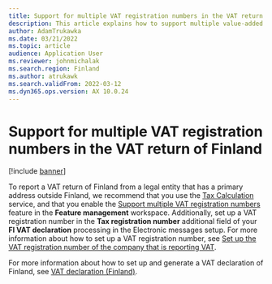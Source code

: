```yaml
---
title: Support for multiple VAT registration numbers in the VAT return of Finland
description: This article explains how to support multiple value-added tax (VAT) registration numbers in a VAT return of Finland.
author: AdamTrukawka
ms.date: 03/21/2022
ms.topic: article
audience: Application User
ms.reviewer: johnmichalak
ms.search.region: Finland
ms.author: atrukawk
ms.search.validFrom: 2022-03-12
ms.dyn365.ops.version: AX 10.0.24
---
```


# Support for multiple VAT registration numbers in the VAT return of Finland

[!include [banner](../../includes/banner.md)]

To report a VAT return of Finland from a legal entity that has a primary address outside Finland, we recommend that you use the [Tax Calculation](../global/global-tax-calcuation-service-overview.md) service, and that you enable the [Support multiple VAT registration numbers](../global/emea-multiple-vat-registration-numbers.md) feature in the **Feature management** workspace. Additionally, set up a VAT registration number in the **Tax registration number** additional field of your **FI VAT declaration** processing in the Electronic messages setup. For more information about how to set up a VAT registration number, see [Set up the VAT registration number of the company that is reporting VAT](emea-fin-vat-declaration.md#vat-id).

For more information about how to set up and generate a VAT declaration of Finland, see [VAT declaration (Finland)](emea-fin-vat-declaration.md).
